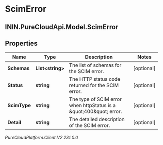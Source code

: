 # ScimError

## ININ.PureCloudApi.Model.ScimError

## Properties

|Name | Type | Description | Notes|
|------------ | ------------- | ------------- | -------------|
| **Schemas** | **List&lt;string&gt;** | The list of schemas for the SCIM error. | [optional] |
| **Status** | **string** | The HTTP status code returned for the SCIM error. | [optional] |
| **ScimType** | **string** | The type of SCIM error when httpStatus is a \&quot;400\&quot; error. | [optional] |
| **Detail** | **string** | The detailed description of the SCIM error. | [optional] |



_PureCloudPlatform.Client.V2 231.0.0_
